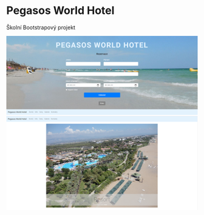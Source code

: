 # Pegasos World Hotel
Školní Bootstrapový projekt

![Screenshot](PegasosWorldHotel.png)
![Screenshot](PegasosWorldHotel_2.png)
